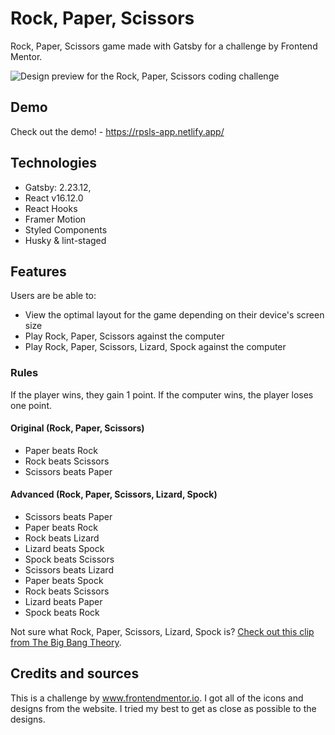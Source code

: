 # Rock, Paper, Scissors

Rock, Paper, Scissors game made with Gatsby for a challenge by Frontend Mentor.

![Design preview for the Rock, Paper, Scissors coding challenge](https://user-images.githubusercontent.com/55945204/87881565-70d16700-c9fa-11ea-8e57-1e5d4e57a522.jpg)

## Demo

Check out the demo! - https://rpsls-app.netlify.app/

## Technologies

- Gatsby: 2.23.12,
- React v16.12.0
- React Hooks
- Framer Motion
- Styled Components
- Husky & lint-staged

## Features

Users are be able to:

- View the optimal layout for the game depending on their device's screen size
- Play Rock, Paper, Scissors against the computer
- Play Rock, Paper, Scissors, Lizard, Spock against the computer

### Rules

If the player wins, they gain 1 point. If the computer wins, the player loses one point.

#### Original (Rock, Paper, Scissors)

- Paper beats Rock
- Rock beats Scissors
- Scissors beats Paper

#### Advanced (Rock, Paper, Scissors, Lizard, Spock)

- Scissors beats Paper
- Paper beats Rock
- Rock beats Lizard
- Lizard beats Spock
- Spock beats Scissors
- Scissors beats Lizard
- Paper beats Spock
- Rock beats Scissors
- Lizard beats Paper
- Spock beats Rock

Not sure what Rock, Paper, Scissors, Lizard, Spock is? [Check out this clip from The Big Bang Theory](https://www.youtube.com/watch?v=iSHPVCBsnLw).

## Credits and sources

This is a challenge by www.frontendmentor.io. I got all of the icons and designs from the website. I tried my best to get as close as possible to the designs.
